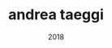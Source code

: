 ---
link: 'https://sm-ll.bandcamp.com/album/zimn-kr-l'
title: 'andrea taeggi'
artist: 'andrea taeggi'
format: sm-ll
cat_prefix: smll
number: '0001'
edition: digital vinyl
limited: unlimited '300'
date: "2018"
---